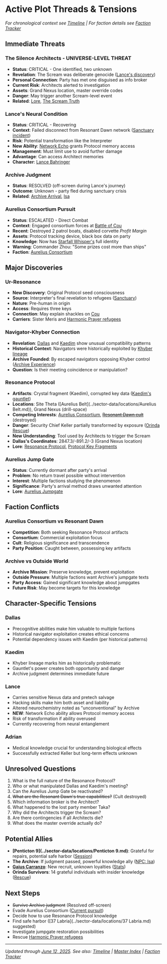 # Active Plot Threads & Tensions

*For chronological context see [Timeline](../TIMELINE.md) | For faction details see [Faction Tracker](../FACTION-TRACKER.md)*

## Immediate Threats

### The Silence Architects - UNIVERSE-LEVEL THREAT
- **Status**: CRITICAL - One identified, two unknown
- **Revelation**: The Scream was deliberate genocide ([Lance's discovery](../sessions/2025-06-12-lances-psychonaut-journey.md))
- **Personal Connection**: Party has met one disguised as info broker
- **Current Risk**: Architects alerted to investigation
- **Assets**: Grand Nexus location, master override codes
- **Danger**: May trigger another Scream-level event
- **Related**: [Lore](../lore/silence-architects.md), [The Scream Truth](../lore/the-scream-truth.md)

### Lance's Neural Condition
- **Status**: CRITICAL - Recovering
- **Context**: Failed disconnect from Resonant Dawn network ([Sanctuary incident](../sessions/2025-05-30-resonant-dawn-sanctuary.md))
- **Risk**: Potential transformation like the Interpreter
- **New Ability**: [Network Echo](../abilities/network-echo.md) grants Protocol memory access
- **Management**: Must limit use to avoid further damage
- **Advantage**: Can access Architect memories
- **Character**: [Lance Bahringer](../party/lance-bahringer.md)

### Archive Judgment
- **Status**: RESOLVED (off-screen during Lance's journey)
- **Outcome**: Unknown - party fled during sanctuary crisis
- **Related**: [Archive Arrival](../sessions/2025-05-01-archive-arrival.md), [Isa](../characters/isa-archive-authority.md)

### Aurelius Consortium Pursuit
- **Status**: ESCALATED - Direct Combat
- **Context**: Engaged consortium forces at [Battle of Cou](../sessions/2025-06-12-cou-approach-battle.md)
- **Recent**: Destroyed 2 patrol boats, disabled corvette *Profit Margin*
- **Assets**: Protocol tracking device, black box data on party
- **Knowledge**: Now has [Starfall Whisper's](../party/starfall-whisper.md) full identity
- **Warning**: Commander Zhou: "Some prizes cost more than ships"
- **Faction**: [Aurelius Consortium](../factions/aurelius-consortium.md)

## Major Discoveries

### Ur-Resonance
- **New Discovery**: Original Protocol seed consciousness
- **Source**: Interpreter's final revelation to refugees ([Sanctuary](../sessions/2025-05-30-resonant-dawn-sanctuary.md))
- **Nature**: Pre-human in origin
- **Access**: Requires three keys
- **Connection**: May explain shackles on [Cou](../sector-data/planets/Cou.md)
- **Carriers**: Sister Meris and [Harmonic Prayer refugees](../sessions/2025-06-12-cou-approach-battle.md)

### Navigator-Khyber Connection
- **Revelation**: [Dallas](../party/dallas-jacobi.md) and [Kaedim](../party/kaedim-vecc.md) show unusual compatibility patterns
- **Historical Context**: Navigators were historically exploited by [Khyber lineage](../lore/khyber-line.md)
- **Archive Founded**: By escaped navigators opposing Khyber control ([Archive Experience](../sessions/2025-05-07-archive-experience.md))
- **Question**: Is their meeting coincidence or manipulation?

### Resonance Protocol
- **Artifacts**: Crystal fragment (Kaedim), corrupted key data ([Kaedim's gauntlet](../items/kaedim-gauntlet.md))
- **Locations**: Site Theta ([Aurelius Belt](../sector-data/locations/Aurelius Belt.md)), Grand Nexus (drill-space)
- **Competing Interests**: [Aurelius Consortium](../factions/aurelius-consortium.md), ~~[Resonant Dawn cult](../factions/resonant-dawn.md)~~ (destroyed)
- **Danger**: Security Chief Keller partially transformed by exposure ([Orinda Rescue](../sessions/2025-03-27-orinda-mine-rescue.md))
- **New Understanding**: Tool used by Architects to trigger the Scream
- **Dallas's Coordinates**: 2847.3/-891.2/-3 (Grand Nexus location)
- **Lore**: [Resonance Protocol](../lore/resonance-protocol.md), [Protocol Key Fragments](../lore/protocol-key-fragments.md)

### Aurelius Jump Gate
- **Status**: Currently dormant after party's arrival
- **Problem**: No return travel possible without intervention
- **Interest**: Multiple factions studying the phenomenon
- **Significance**: Party's arrival method draws unwanted attention
- **Lore**: [Aurelius Jumpgate](../lore/aurelius-jumpgate.md)

## Faction Conflicts

### Aurelius Consortium vs Resonant Dawn
- **Competition**: Both seeking Resonance Protocol artifacts
- **Consortium**: Commercial exploitation focus
- **Cult**: Religious significance and transcendence
- **Party Position**: Caught between, possessing key artifacts

### Archive vs Outside World
- **Archive Mission**: Preserve knowledge, prevent exploitation
- **Outside Pressure**: Multiple factions want Archive's jumpgate texts
- **Party Access**: Gained significant knowledge about jumpgates
- **Future Risk**: May become targets for this knowledge

## Character-Specific Tensions

### Dallas
- Precognitive abilities make him valuable to multiple factions
- Historical navigator exploitation creates ethical concerns
- Potential dependency issues with Kaedim (per historical patterns)

### Kaedim
- Khyber lineage marks him as historically problematic
- Gauntlet's power creates both opportunity and danger
- Archive judgment determines immediate future

### Lance
- Carries sensitive Nexus data and pretech salvage
- Hacking skills make him both asset and liability
- Altered neurochemistry noted as "unconventional" by Archive
- **NEW**: Network Echo ability allows Protocol memory access
- Risk of transformation if ability overused
- Currently recovering from neural entanglement

### Adrian
- Medical knowledge crucial for understanding biological effects
- Successfully extracted Keller but long-term effects unknown

## Unresolved Questions

1. What is the full nature of the Resonance Protocol?
2. Who or what manipulated Dallas and Kaedim's meeting?
3. Can the Aurelius Jump Gate be reactivated?
4. ~~What are the Resonant Dawn's true capabilities?~~ (Cult destroyed)
5. Which information broker is the Architect?
6. What happened to the lost party member Taka?
7. Why did the Architects trigger the Scream?
8. Are there contingencies if all Architects die?
9. What does the master override actually do?

## Potential Allies

- **[Penticton 9](../sector-data/locations/Penticton 9.md)**: Grateful for repairs, potential safe harbor ([Session](../sessions/2025-04-04-penticton-9.md))
- **The Archive**: If judgment passed, powerful knowledge ally ([NPC: Isa](../characters/isa-archive-authority.md))
- **[Gaius Carranzo](../characters/gaius-carranzo.md)**: New recruit, unknown loyalties ([Stats](../characters/gaius-carranzo-stats.md))
- **Orinda Survivors**: 14 grateful individuals with insider knowledge ([Rescue](../sessions/2025-03-27-orinda-mine-rescue.md))

## Next Steps
- ~~Survive Archive judgment~~ (Resolved off-screen)
- Evade Aurelius Consortium ([Current pursuit](../sessions/2025-06-12-cou-approach-battle.md))
- Decide how to use Resonance Protocol knowledge
- Find safe harbor ([37 Labria](../sector-data/locations/37 Labria.md) suggested)
- Investigate jumpgate restoration possibilities
- Rescue [Harmonic Prayer refugees](../planning/next-session/harmonic-prayer-rescue-prep.md)

---

*Updated through [June 12, 2025](../sessions/2025-06-12-cou-approach-battle.md). See also: [Timeline](../TIMELINE.md) | [Master Index](../MASTER-INDEX.md) | [Faction Tracker](../FACTION-TRACKER.md)*